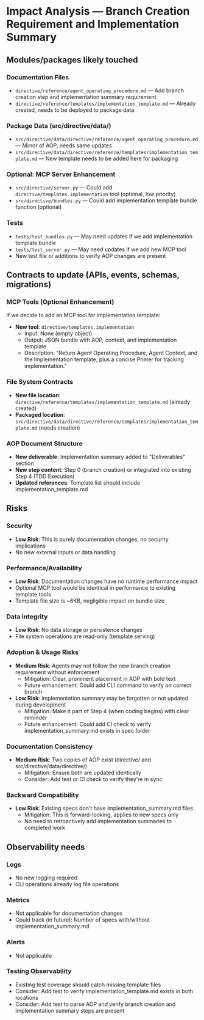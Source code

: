# Impact Analysis — Branch Creation Requirement and Implementation Summary

## Modules/packages likely touched

### Documentation Files
- `directive/reference/agent_operating_procedure.md` — Add branch creation step and implementation summary requirement
- `directive/reference/templates/implementation_template.md` — Already created, needs to be deployed to package data

### Package Data (src/directive/data/)
- `src/directive/data/directive/reference/agent_operating_procedure.md` — Mirror of AOP, needs same updates
- `src/directive/data/directive/reference/templates/implementation_template.md` — New template needs to be added here for packaging

### Optional: MCP Server Enhancement
- `src/directive/server.py` — Could add `directive/templates.implementation` tool (optional, low priority)
- `src/directive/bundles.py` — Could add implementation template bundle function (optional)

### Tests
- `tests/test_bundles.py` — May need updates if we add implementation template bundle
- `tests/test_server.py` — May need updates if we add new MCP tool
- New test file or additions to verify AOP changes are present

## Contracts to update (APIs, events, schemas, migrations)

### MCP Tools (Optional Enhancement)
If we decide to add an MCP tool for implementation template:
- **New tool**: `directive/templates.implementation`
  - Input: None (empty object)
  - Output: JSON bundle with AOP, context, and implementation template
  - Description: "Return Agent Operating Procedure, Agent Context, and the Implementation template, plus a concise Primer for tracking implementation."

### File System Contracts
- **New file location**: `directive/reference/templates/implementation_template.md` (already created)
- **Packaged location**: `src/directive/data/directive/reference/templates/implementation_template.md` (needs creation)

### AOP Document Structure
- **New deliverable**: Implementation summary added to "Deliverables" section
- **New step content**: Step 0 (branch creation) or integrated into existing Step 4 (TDD Execution)
- **Updated references**: Template list should include implementation_template.md

## Risks

### Security
- **Low Risk**: This is purely documentation changes, no security implications
- No new external inputs or data handling

### Performance/Availability
- **Low Risk**: Documentation changes have no runtime performance impact
- Optional MCP tool would be identical in performance to existing template tools
- Template file size is ~6KB, negligible impact on bundle size

### Data integrity
- **Low Risk**: No data storage or persistence changes
- File system operations are read-only (template serving)

### Adoption & Usage Risks
- **Medium Risk**: Agents may not follow the new branch creation requirement without enforcement
  - Mitigation: Clear, prominent placement in AOP with bold text
  - Future enhancement: Could add CLI command to verify on correct branch
- **Low Risk**: Implementation summary may be forgotten or not updated during development
  - Mitigation: Make it part of Step 4 (when coding begins) with clear reminder
  - Future enhancement: Could add CI check to verify implementation_summary.md exists in spec folder

### Documentation Consistency
- **Medium Risk**: Two copies of AOP exist (directive/ and src/directive/data/directive/)
  - Mitigation: Ensure both are updated identically
  - Consider: Add test or CI check to verify they're in sync
  
### Backward Compatibility
- **Low Risk**: Existing specs don't have implementation_summary.md files
  - Mitigation: This is forward-looking, applies to new specs only
  - No need to retroactively add implementation summaries to completed work

## Observability needs

### Logs
- No new logging required
- CLI operations already log file operations

### Metrics
- Not applicable for documentation changes
- Could track (in future): Number of specs with/without implementation_summary.md

### Alerts
- Not applicable

### Testing Observability
- Existing test coverage should catch missing template files
- Consider: Add test to verify implementation_template.md exists in both locations
- Consider: Add test to parse AOP and verify branch creation and implementation summary steps are present

